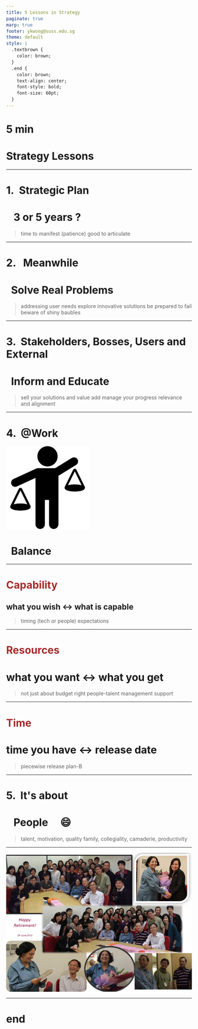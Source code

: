 ```yaml
---
title: 5 Lessons in Strategy
paginate: true
marp: true
footer: ykwong@suss.edu.sg
theme: default
style: |
  .textbrown {
    color: brown;
  }
  .end {
    color: brown;
    text-align: center;
    font-style: bold;
    font-size: 60pt;
  }
---
```


<!-- _class: invert -->

# 5 min

# Strategy Lessons <!--- fit --->

<!-- Speaker notes:

* Time to manifest

* Solve Real Problems

* Communications

* Balance

* People
-->

---

# 1.&nbsp; Strategic Plan

# &nbsp;&nbsp; 3 or 5 years ? &nbsp; &nbsp;<!--- fit --->

> time to manifest (patience)
> good to articulate

<!-- Speaker notes:

* It takes time for you to implement and then reflect on the successes or shortcomings.

* It helps to present your case to stakeholders, other departments and visitors. Over time, you get better at articulating what your strategic and operational needs are.

* e.g. Content strategy, Mobile First, Online strategy
-->

---

# <span class=textbrown>2.</span> &nbsp; Meanwhile

# &nbsp; Solve Real Problems &nbsp; <!--- fit --->

> addressing user needs
> explore innovative solutions
> be prepared to fail
> beware of shiny baubles

<!-- Speaker notes:

* Easier to justify your time investment when you're solving specific problems. Also, you see results - which is encouraging. You know you're on the right track.

* It would be good to have some flexibility to solve the problems you like.

* e.g. LMS, XML-DITA
-->

---

# <span class=textbrown>3.</span> &nbsp;Stakeholders, Bosses, Users and External

# &nbsp; Inform and Educate &nbsp; <!--- fit --->

> sell your solutions and value add
> manage your progress
> relevance and alignment

<!-- Speaker notes:

* Believe in yourself. Keep honest. Inform your bosses (most of them are there to help you!).

* If need be, educate your bosses. Keep the big picture but allow yourself to show up in the attention to details.

* e.g. Cloud computing, Implementation, External presentations
-->

---

# <span class=textbrown>4.</span> &nbsp;@Work

![bg right:38% 70%](assets/balance7.png)

# &nbsp; Balance &nbsp; <!--- fit --->

<!-- Speaker notes:

* not work-life balance

-->

---

<!-- _backgroundColor: lightblue -->

# <span style="color:brown;">Capability</span>

## what you wish &harr; what is capable<!--- fit --->

> timing (tech or people)
> expectations

<!-- Speaker notes:

* new tech - old skills

* e.g. programming, networking and security frameworks
-->

---

<!-- _backgroundColor: lightblue -->

# <span style="color:brown;">Resources</span>

# what you want &harr; what you get<!--- fit --->

> not just about budget
> right people-talent
> management support

<!-- Speaker notes:

* think hard about training

* contracts, motivation, tech leadership
-->

---

<!-- _backgroundColor: lightblue -->

# <span style="color:brown;">Time</span>

# time you have &harr; release date<!--- fit --->

> piecewise release
> plan-B

<!-- Speaker notes:

* rapid prototyping

* iterative

* e.g. UniLEARN, SUSSReader -> WebReader
-->

---

# <span class=textbrown>5.</span> &nbsp;It's about

# &nbsp;&nbsp; People &nbsp;&nbsp;&nbsp; :smile:<!-- fit -->

> talent, motivation, quality
> family, collegiality, camaderie, productivity

<!-- Speaker notes:

* Talent, Hire, reHire, Contracts, Medical Problems, PWD, Age

* Motivation, family, camaderie, collegiality, quality
-->

---

![bg height:20cm](assets/NeelamRetires.jpg)

---

# <p class=end>end</p>
